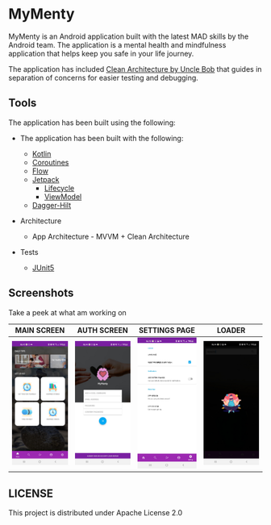 # MyMenty
MyMenty is an Android application built with the latest MAD skills by the Android team.
The application is a mental health and mindfulness application that helps keep you safe in your life journey.

The application has included [Clean Architecture by Uncle Bob](https://www.oreilly.com/library/view/clean-architecture-a/9780134494272/) that guides in separation of concerns for easier testing and debugging.

## Tools
The application has been built using the following:

* The application has been built with the following:

    * [Kotlin](https://kotlinlang.org/)
    * [Coroutines](https://kotlinlang.org/docs/reference/coroutines-overview.html)
    * [Flow](https://kotlinlang.org/docs/reference/coroutines/flow.html)
    * [Jetpack](https://developer.android.com/jetpack)
        * [Lifecycle](https://developer.android.com/topic/libraries/architecture/lifecycle)
        * [ViewModel](https://developer.android.com/topic/libraries/architecture/viewmodel)
    * [Dagger-Hilt](https://dagger.dev/hilt/)

* Architecture
    * App Architecture - MVVM + Clean Architecture

* Tests
    * [JUnit5](https://junit.org/junit5/)

## Screenshots
Take a peek at what am working on

MAIN SCREEN | AUTH SCREEN | SETTINGS PAGE | LOADER
----------- | ----------- | ------------- | ------
<img src="images/main.jpg" width="150"/> | <img src="images/auth.jpg" width="150"/> | <img src="images/settings.jpg" width="150"/> | <img src="images/loader.jpg" width="150"/> | 


## LICENSE
This project is distributed under Apache License 2.0

